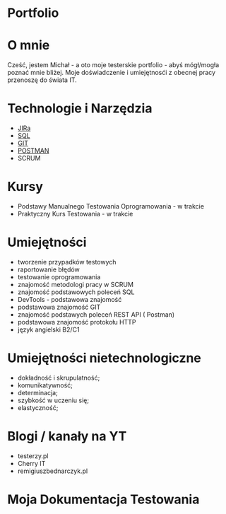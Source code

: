 # Portfolio

# O mnie
Cześć, jestem Michał - a oto moje testerskie portfolio - abyś mógł/mogła poznać mnie bliżej. 
Moje doświadczenie i umiejętnosći z obecnej pracy przenoszę do świata IT. 


# Technologie i Narzędzia 
* [JIRa](https://www.atlassian.com/pl/software/jira)
* [SQL](https://www.microsoft.com/pl-pl/sql-server/sql-server-downloads)
* [GIT](https://git-scm.com/)
* [POSTMAN](https://www.postman.com/)
* SCRUM

# Kursy
* Podstawy Manualnego Testowania Oprogramowania - w trakcie
* Praktyczny Kurs Testowania - w trakcie 


# Umiejętności 
* tworzenie przypadków testowych
* raportowanie błędów 
* testowanie oprogramowania 
* znajomość metodologi pracy w SCRUM
* znajomość podstawowych poleceń SQL
* DevTools - podstawowa znajomość
* podstawowa znajomość GIT
* znajomość podstawych poleceń REST API ( Postman) 
* podstawowa znajomość protokołu HTTP
* język angielski B2/C1

# Umiejętności nietechnologiczne
* dokładność i skrupulatność;
* komunikatywność;
* determinacja;
* szybkość w uczeniu się;
* elastyczność;

# Blogi / kanały na YT
* testerzy.pl
* Cherry IT
* remigiuszbednarczyk.pl

# Moja Dokumentacja Testowania
